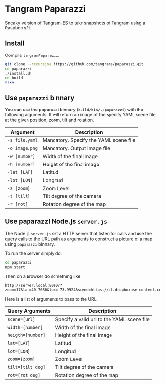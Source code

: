 # Tangram Paparazzi

Sneaky version of [Tangram-ES](https://github.com/tangrams/tangram-es) to take snapshots of Tangram using a RaspberryPi.


## Install

Compile `tangramPaparazzi`:

```bash
git clone --recursive https://github.com/tangrams/paparazzi.git
cd paparazzi
./install.sh
cd build
make
```

## Use `paparazzi` binnary

You can use the paparazzi binnary (`build/bin/./paparazzi`) with the following arguments. It will return an image of the specify YAML scene file at the given position, zoom, tilt and rotation.

| Argument       | Description                                |
|----------------|--------------------------------------------|
| `-s file.yaml` | Mandatory. Specify the YAML scene file |
| `-o image.png` | Mandatory. Output image file |
| `-w [number]`  | Width of the final image |
| `-h [number]`  | Height of the final image |
| `-lat [LAT]`	 | Latitud	  |
| `-lot [LON]`   | Longitud |
| `-z [zoom]`    | Zoom Level |
| `-t [tilt]`    | Tilt degree of the camera |
| `-r [rot]`     | Rotation degree of the map |

## Use paparazzi Node.js `server.js`

The Node.js `server.js` set a HTTP server that listen for calls and use the query calls to the URL path as arguments to construct a picture of a map using `paparazzi` binnary.

To run the server simply do:

```bash
cd paparazzi
npm start
```

Then on a browser do something like

```
http://server.local:8080/?zoom=17&lat=40.7086&lon=-73.9924&scene=https://dl.dropboxusercontent.com/u/335522/openframe/tangram/blueprint.yaml
```

Here is a list of arguments to pass to the URL

| Query Arguments   | Description                                |
|-------------------|--------------------------------------------|
| `scene=[url]`     | Specify a valid url to the YAML scene file |
| `width=[number]`  | Width of the final image |
| `heigth=[number]` | Height of the final image |
| `lat=[LAT]`       | Latitud    |
| `lot=[LON]`       | Longitud |
| `zoom=[zoom]`     | Zoom Level |
| `tilt=[tilt deg]` | Tilt degree of the camera |
| `rot=[rot deg]`   | Rotation degree of the map |

